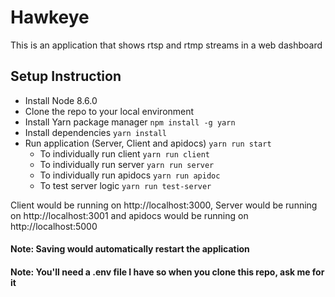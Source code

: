 # Hawkeye
This is an application that shows rtsp and rtmp streams in a web dashboard

## Setup Instruction
* Install Node 8.6.0
* Clone the repo to your local environment
* Install Yarn package manager `npm install -g yarn`
* Install dependencies `yarn install`
* Run application (Server, Client and apidocs) `yarn run start`
  * To individually run client `yarn run client`
  * To individually run server `yarn run server`
  * To individually run apidocs `yarn run apidoc`
  * To test server logic `yarn run test-server`

Client would be running on http://localhost:3000, Server would be running on http://localhost:3001 and apidocs would be running on http://localhost:5000

#### Note: Saving would automatically restart the application

#### Note: You'll need a .env file I have so when you clone this repo, ask me for it
